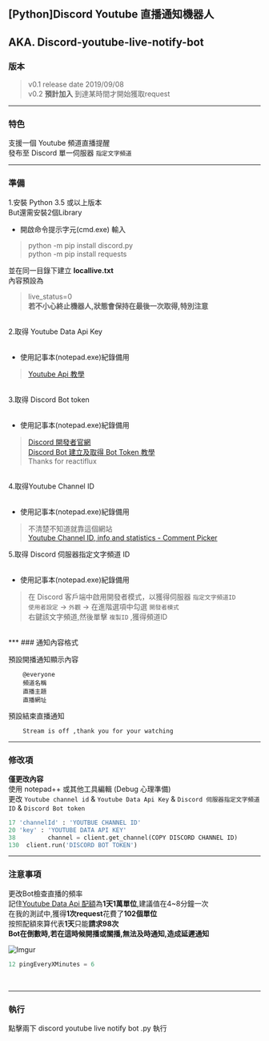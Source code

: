 ## [Python]Discord Youtube 直播通知機器人 
## AKA. Discord-youtube-live-notify-bot
### 版本
> v0.1 release date 2019/09/08 <br>
> v0.2 **預計加入** 到達某時間才開始獲取request  <br>
***

### 特色
支援一個 Youtube 頻道直播提醒 <br>
發布至 Discord 單一伺服器 `指定文字頻道`<br>
***

### 準備
1.安裝 Python 3.5 或以上版本 <br>
But還需安裝2個Library<br>
* 開啟命令提示字元(cmd.exe) 輸入 <br>
> python -m pip install discord.py <br>
> python -m pip install requests <br>

並在同一目錄下建立 **locallive.txt** <br>
內容預設為<br>

> live_status=0 <br>
>**若不小心終止機器人,狀態會保持在最後一次取得,特別注意**


<br>
2.取得 Youtube Data Api Key  <br> 
<br>

* 使用記事本(notepad.exe)紀錄備用 <br> 

> [Youtube Api 教學](https://developers.google.com/youtube/v3/getting-started)<br> 

<br>
3.取得 Discord Bot token <br>
<br>

* 使用記事本(notepad.exe)紀錄備用 <br> 

> [Discord 開發者官網](https://discordapp.com/developers)<br> 
> [Discord Bot 建立及取得 Bot Token 教學](https://github.com/reactiflux/discord-irc/wiki/Creating-a-discord-bot-&-getting-a-token) <br> 
> Thanks for reactiflux <br>

<br>
4.取得Youtube Channel ID <br> 
<br>

* 使用記事本(notepad.exe)紀錄備用<br>
 
> 不清楚不知道就靠這個網站<br> 
> [Youtube Channel ID, info and statistics - Comment Picker ](https://commentpicker.com/youtube-channel-id.php)<br> 

5.取得 Discord 伺服器指定文字頻道 ID <br> 
<br>

* 使用記事本(notepad.exe)紀錄備用<br> 

> 在 Discord 客戶端中啟用開發者模式，以獲得伺服器 ` 指定文字頻道ID `  <br> 
> `使用者設定` -> `外觀` -> 在進階選項中勾選 `開發者模式 ` <br> 
> 右鍵該文字頻道,然後單擊 ` 複製ID ` ,獲得頻道ID <br> 
 <br>
***
### 通知內容格式

預設開播通知顯示內容 <br> 
        
        @everyone
        頻道名稱
        直播主題
        直播網址

預設結束直播通知 <br> 

        Stream is off ,thank you for your watching
***
### 修改項

**僅更改內容** <br>
使用 notepad++ 或其他工具編輯 (Debug 心理準備) <br>
更改 `Youtube channel id` & `Youtube Data Api Key` & `Discord 伺服器指定文字頻道ID` & `Discord Bot token` <br>

```python
17 'channelId' : 'YOUTBUE CHANNEL ID'
20 'key' : 'YOUTUBE DATA API KEY' 
38         channel = client.get_channel(COPY DISCORD CHANNEL ID)
130  client.run('DISCORD BOT TOKEN')
```
***
### 注意事項
更改Bot檢查直播的頻率 <br>
記住[Youtube Data Api 配額](https://developers.google.com/youtube/v3/getting-started#quota)為**1天1萬單位**,建議值在4~8分鐘一次 <br>
在我的測試中,獲得**1次request**花費了**102個單位** <br>
按照配額來算代表**1天**只能**請求98次** <br>
**Bot在倒數時,若在這時候開播或關播,無法及時通知,造成延遲通知**<br>

![Imgur](https://imgur.com/Zy0IrFB.jpg) <br>

```python
12 pingEveryXMinutes = 6  
```
<br>

***
### 執行
點擊兩下 discord youtube live notify bot .py 執行 <br> 
